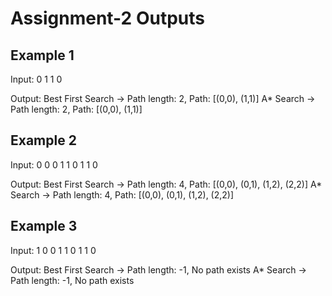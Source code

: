 # Assignment-2 Outputs

## Example 1
Input:
0 1
1 0

Output:
Best First Search  →  Path length: 2, Path: [(0,0), (1,1)]
A* Search          →  Path length: 2, Path: [(0,0), (1,1)]

## Example 2
Input:
0 0 0
1 1 0
1 1 0

Output:
Best First Search  →  Path length: 4, Path: [(0,0), (0,1), (1,2), (2,2)]
A* Search          →  Path length: 4, Path: [(0,0), (0,1), (1,2), (2,2)]

## Example 3
Input:
1 0 0
1 1 0
1 1 0

Output:
Best First Search  →  Path length: -1, No path exists
A* Search          →  Path length: -1, No path exists

